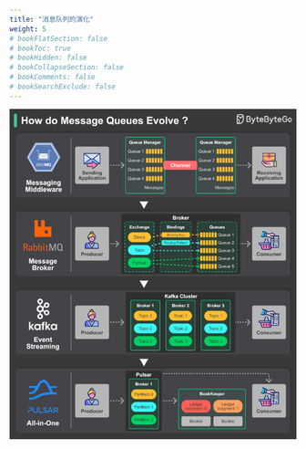 ```yaml
---
title: "消息队列的演化"
weight: 5
# bookFlatSection: false
# bookToc: true
# bookHidden: false
# bookCollapseSection: false
# bookComments: false
# bookSearchExclude: false
---
```


![消息队列的演化](/img/code/mq/how-do-message-queues-evolve.gif "消息队列的演化")
